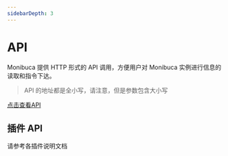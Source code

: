 ```yaml
---
sidebarDepth: 3
---
```


# API

Monibuca 提供 HTTP 形式的 API 调用，方便用户对 Monibuca 实例进行信息的读取和指令下达。

> API 的地址都是全小写，请注意，但是参数包含大小写

[点击查看API](https://apifox.com/apidoc/shared-53418b09-8f45-49e5-94e3-1b93870b304f)

## 插件 API

请参考各插件说明文档
